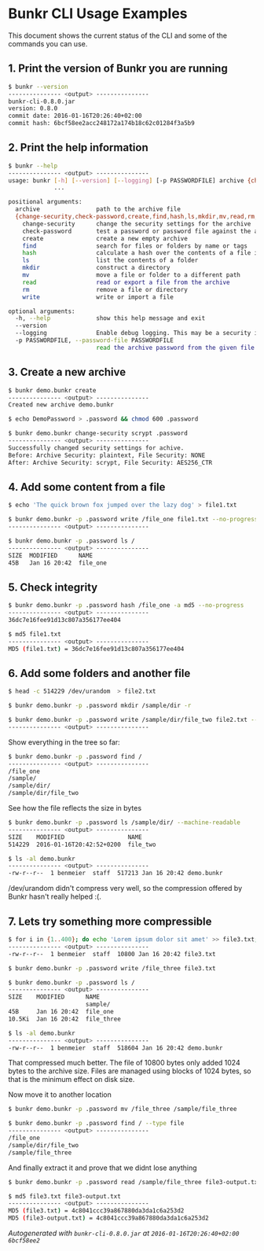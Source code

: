   # Bunkr CLI Usage Examples
  This document shows the current status of the CLI and some of the commands you can use.

## 1. Print the version of Bunkr you are running
```bash
$ bunkr --version
--------------- <output> ---------------
bunkr-cli-0.8.0.jar
version: 0.8.0
commit date: 2016-01-16T20:26:40+02:00
commit hash: 6bcf58ee2acc248172a174b18c62c01284f3a5b9
```

## 2. Print the help information
```bash
$ bunkr --help
--------------- <output> ---------------
usage: bunkr [-h] [--version] [--logging] [-p PASSWORDFILE] archive {change-security,check-password,create,find,hash,ls,mkdir,mv,read,rm,write}
             ...

positional arguments:
  archive                path to the archive file
  {change-security,check-password,create,find,hash,ls,mkdir,mv,read,rm,write}
    change-security      change the security settings for the archive
    check-password       test a password or password file against the archive
    create               create a new empty archive
    find                 search for files or folders by name or tags
    hash                 calculate a hash over the contents of a file in the archive
    ls                   list the contents of a folder
    mkdir                construct a directory
    mv                   move a file or folder to a different path
    read                 read or export a file from the archive
    rm                   remove a file or directory
    write                write or import a file

optional arguments:
  -h, --help             show this help message and exit
  --version
  --logging              Enable debug logging. This may be a security issue due to information leakage.
  -p PASSWORDFILE, --password-file PASSWORDFILE
                         read the archive password from the given file
```

## 3. Create a new archive
```bash
$ bunkr demo.bunkr create
--------------- <output> ---------------
Created new archive demo.bunkr
```

```bash
$ echo DemoPassword > .password && chmod 600 .password
```

```bash
$ bunkr demo.bunkr change-security scrypt .password
--------------- <output> ---------------
Successfully changed security settings for achive.
Before: Archive Security: plaintext, File Security: NONE
After: Archive Security: scrypt, File Security: AES256_CTR
```

## 4. Add some content from a file
```bash
$ echo 'The quick brown fox jumped over the lazy dog' > file1.txt
```

```bash
$ bunkr demo.bunkr -p .password write /file_one file1.txt --no-progress
--------------- <output> ---------------

```

```bash
$ bunkr demo.bunkr -p .password ls /
--------------- <output> ---------------
SIZE  MODIFIED      NAME      
45B   Jan 16 20:42  file_one
```

## 5. Check integrity
```bash
$ bunkr demo.bunkr -p .password hash /file_one -a md5 --no-progress
--------------- <output> ---------------
36dc7e16fee91d13c807a356177ee404
```

```bash
$ md5 file1.txt
--------------- <output> ---------------
MD5 (file1.txt) = 36dc7e16fee91d13c807a356177ee404
```

## 6. Add some folders and another file
```bash
$ head -c 514229 /dev/urandom  > file2.txt
```

```bash
$ bunkr demo.bunkr -p .password mkdir /sample/dir -r
```

```bash
$ bunkr demo.bunkr -p .password write /sample/dir/file_two file2.txt --no-progress
--------------- <output> ---------------

```

Show everything in the tree so far:
```bash
$ bunkr demo.bunkr -p .password find /
--------------- <output> ---------------
/file_one
/sample/
/sample/dir/
/sample/dir/file_two
```

See how the file reflects the size in bytes
```bash
$ bunkr demo.bunkr -p .password ls /sample/dir/ --machine-readable
--------------- <output> ---------------
SIZE    MODIFIED                  NAME      
514229  2016-01-16T20:42:52+0200  file_two
```

```bash
$ ls -al demo.bunkr
--------------- <output> ---------------
-rw-r--r--  1 benmeier  staff  517213 Jan 16 20:42 demo.bunkr
```

  /dev/urandom didn't compress very well, so the compression offered by Bunkr hasn't really helped :(.

## 7. Lets try something more compressible
```bash
$ for i in {1..400}; do echo 'Lorem ipsum dolor sit amet' >> file3.txt; done; ls -al file3.txt
--------------- <output> ---------------
-rw-r--r--  1 benmeier  staff  10800 Jan 16 20:42 file3.txt
```

```bash
$ bunkr demo.bunkr -p .password write /file_three file3.txt
```

```bash
$ bunkr demo.bunkr -p .password ls /
--------------- <output> ---------------
SIZE    MODIFIED      NAME        
                      sample/     
45B     Jan 16 20:42  file_one    
10.5Ki  Jan 16 20:42  file_three
```

```bash
$ ls -al demo.bunkr
--------------- <output> ---------------
-rw-r--r--  1 benmeier  staff  518604 Jan 16 20:42 demo.bunkr
```

  That compressed much better. The file of 10800 bytes only added 1024 bytes to the archive size. Files are managed using blocks of 1024 bytes, so that is the minimum effect on disk size.

Now move it to another location
```bash
$ bunkr demo.bunkr -p .password mv /file_three /sample/file_three
```

```bash
$ bunkr demo.bunkr -p .password find / --type file
--------------- <output> ---------------
/file_one
/sample/dir/file_two
/sample/file_three
```

And finally extract it and prove that we didnt lose anything
```bash
$ bunkr demo.bunkr -p .password read /sample/file_three file3-output.txt
```

```bash
$ md5 file3.txt file3-output.txt
--------------- <output> ---------------
MD5 (file3.txt) = 4c8041ccc39a867880da3da1c6a253d2
MD5 (file3-output.txt) = 4c8041ccc39a867880da3da1c6a253d2
```

*Autogenerated with ```bunkr-cli-0.8.0.jar``` at ```2016-01-16T20:26:40+02:00 6bcf58ee2```*
